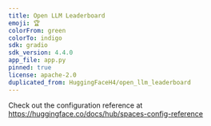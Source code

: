 ```yaml
---
title: Open LLM Leaderboard
emoji: 🏆
colorFrom: green
colorTo: indigo
sdk: gradio
sdk_version: 4.4.0
app_file: app.py
pinned: true
license: apache-2.0
duplicated_from: HuggingFaceH4/open_llm_leaderboard
---
```


Check out the configuration reference at https://huggingface.co/docs/hub/spaces-config-reference
